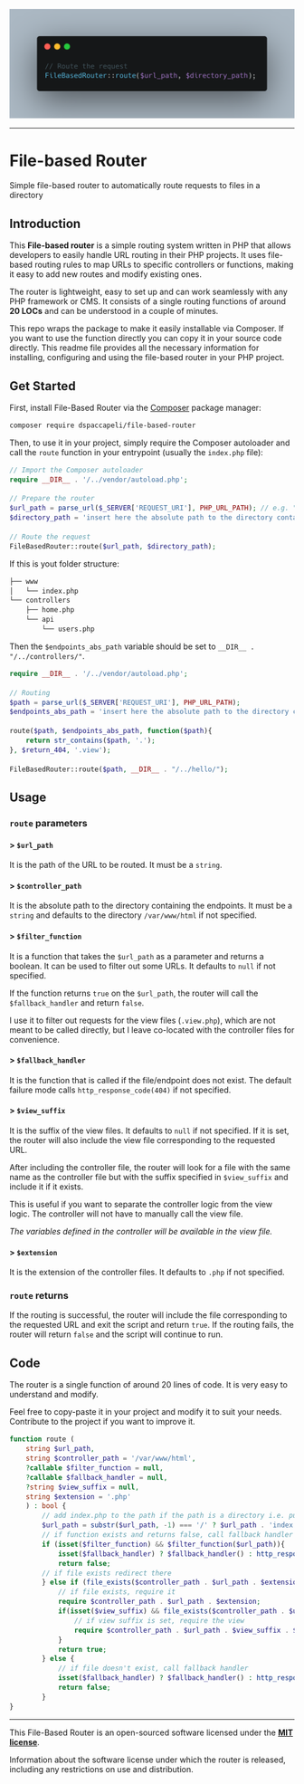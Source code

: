 <p align="center">
    <img src="https://github.com/dspaccapeli/file-based-router/blob/master/media/example.png?raw=true" width="600" alt="File-based Router">
</p>

------

# File-based Router
 Simple file-based router to automatically route requests to files in a directory

## Introduction

This **File-based router** is a simple routing system written in PHP that allows developers to easily handle URL routing in their PHP projects. It uses file-based routing rules to map URLs to specific controllers or functions, making it easy to add new routes and modify existing ones. 

The router is lightweight, easy to set up and can work seamlessly with any PHP framework or CMS. 
It consists of a single routing functions of around **20 LOCs** and can be understood in a couple of minutes. 

This repo wraps the package to make it easily installable via Composer. If you want to use the function directly you can copy it in your source code directly.
This readme file provides all the necessary information for installing, configuring and using the file-based router in your PHP project.

## Get Started

First, install File-Based Router via the [Composer](https://getcomposer.org/) package manager:

```bash
composer require dspaccapeli/file-based-router
```

Then, to use it in your project, simply require the Composer autoloader and call the `route` function in your entrypoint (usually the `index.php` file):

```php
// Import the Composer autoloader
require __DIR__ . '/../vendor/autoload.php';

// Prepare the router
$url_path = parse_url($_SERVER['REQUEST_URI'], PHP_URL_PATH); // e.g. "/" or "/home" or "/api/users"
$directory_path = 'insert here the absolute path to the directory containing the endpoints';

// Route the request
FileBasedRouter::route($url_path, $directory_path);
```

If this is yout folder structure:

```bash
├── www
│   └── index.php
└── controllers
    ├── home.php
    └── api
        └── users.php
```
Then the `$endpoints_abs_path` variable should be set to `__DIR__ . "/../controllers/"`.

```php
require __DIR__ . '/../vendor/autoload.php';

// Routing
$path = parse_url($_SERVER['REQUEST_URI'], PHP_URL_PATH);
$endpoints_abs_path = 'insert here the absolute path to the directory containing the endpoints';

route($path, $endpoints_abs_path, function($path){
    return str_contains($path, '.');
}, $return_404, '.view');

FileBasedRouter::route($path, __DIR__ . "/../hello/");
```

## Usage

### `route` parameters

#### > `$url_path`
It is the path of the URL to be routed. It must be a `string`.

#### > `$controller_path`
It is the absolute path to the directory containing the endpoints. It must be a `string` and defaults to the directory `/var/www/html` if not specified. 

#### > `$filter_function`
It is a function that takes the `$url_path` as a parameter and returns a boolean. It can be used to filter out some URLs. It defaults to `null` if not specified.

If the function returns `true` on the `$url_path`, the router will call the `$fallback_handler` and return `false`.

I use it to filter out requests for the view files (`.view.php`), which are not meant to be called directly, but I leave co-located with the controller files for convenience.

#### > `$fallback_handler`
It is the function that is called if the file/endpoint does not exist. The default failure mode calls `http_response_code(404)` if not specified.


#### > `$view_suffix`
It is the suffix of the view files. It defaults to `null` if not specified. If it is set, the router will also include the view file corresponding to the requested URL. 

After including the controller file, the router will look for a file with the same name as the controller file but with the suffix specified in `$view_suffix` and include it if it exists.

This is useful if you want to separate the controller logic from the view logic. The controller will not have to manually call the view file. 

*The variables defined in the controller will be available in the view file.*

#### > `$extension`
It is the extension of the controller files. It defaults to `.php` if not specified.

### `route` returns

If the routing is successful, the router will include the file corresponding to the requested URL and exit the script and return `true`.
If the routing fails, the router will return `false` and the script will continue to run.

## Code

The router is a single function of around 20 lines of code. It is very easy to understand and modify.

Feel free to copy-paste it in your project and modify it to suit your needs. Contribute to the project if you want to improve it.

```php
function route (
    string $url_path, 
    string $controller_path = '/var/www/html', 
    ?callable $filter_function = null, 
    ?callable $fallback_handler = null,
    ?string $view_suffix = null,
    string $extension = '.php'
    ) : bool {
        // add index.php to the path if the path is a directory i.e. public/ -> public/index.php
        $url_path = substr($url_path, -1) === '/' ? $url_path . 'index' : $url_path;
        // if function exists and returns false, call fallback handler
        if (isset($filter_function) && $filter_function($url_path)){
            isset($fallback_handler) ? $fallback_handler() : http_response_code(404);
            return false;
        // if file exists redirect there
        } else if (file_exists($controller_path . $url_path . $extension)){
            // if file exists, require it
            require $controller_path . $url_path . $extension;
            if(isset($view_suffix) && file_exists($controller_path . $url_path . $view_suffix . $extension)){
                // if view suffix is set, require the view
                require $controller_path . $url_path . $view_suffix . $extension;
            }
            return true;
        } else {
            // if file doesn't exist, call fallback handler
            isset($fallback_handler) ? $fallback_handler() : http_response_code(404);
            return false;
        }
}
```

---

This File-Based Router is an open-sourced software licensed under the **[MIT license](https://opensource.org/licenses/MIT)**.

Information about the software license under which the router is released, including any restrictions on use and distribution.
